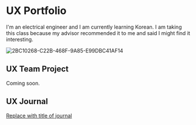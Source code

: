 # UX Portfolio

I'm an electrical engineer and I am currently learning Korean. I am taking this class because my advisor recommended it to me and said I might find it interesting.

![2BC10268-C22B-468F-9A85-E99DBC41AF14](https://github.com/user-attachments/assets/923179ee-30c9-4f24-bc4a-a7102b5d785f)


## UX Team Project

Coming soon.

## UX Journal

[Replace with title of journal](j01/)
